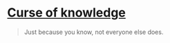 # [Curse of knowledge](https://en.wikipedia.org/wiki/Curse_of_knowledge)

>   Just because you know, not everyone else does.